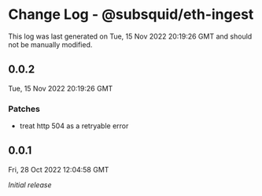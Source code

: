 # Change Log - @subsquid/eth-ingest

This log was last generated on Tue, 15 Nov 2022 20:19:26 GMT and should not be manually modified.

## 0.0.2
Tue, 15 Nov 2022 20:19:26 GMT

### Patches

- treat http 504 as a retryable error

## 0.0.1
Fri, 28 Oct 2022 12:04:58 GMT

_Initial release_

